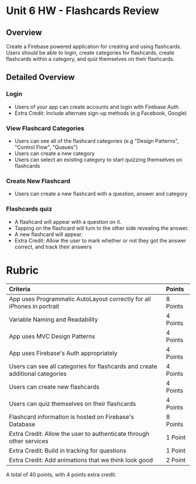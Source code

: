# Unit 6 HW - Flashcards Review

## Overview

Create a Firebase powered application for creating and using flashcards.  Users should be able to login, create categories for flashcards, create flashcards within a category, and quiz themselves on their flashcards.

## Detailed Overview

### Login

- Users of your app can create accounts and login with Firebase Auth
- Extra Credit: Include alternate sign-up methods (e.g Facebook, Google)

### View Flashcard Categories

- Users can see all of the flashcard categories (e.g "Design Patterns", "Control Flow", "Queues")
- Users can create a new category
- Users can select an existing category to start quizzing themselves on flashcards

### Create New Flashcard

- Users can create a new flashcard with a question, answer and category

### Flashcards quiz

- A flashcard will appear with a question on it.  
- Tapping on the flashcard will turn to the other side revealing the answer.
- A new flashcard will appear.
- Extra Credit: Allow the user to mark whether or not they got the answer correct, and track their answers

# Rubric

Criteria | Points
:---|:---
App uses Programmatic AutoLayout correctly for all iPhones in portrait | 8 Points
Variable Naming and Readability | 4 Points
App uses MVC Design Patterns | 4 Points
App uses Firebase's Auth appropriately | 4 Points
Users can see all categories for flashcards and create additional categories | 4 Points
Users can create new flashcards  | 4 Points
Users can quiz themselves on their flashcards | 4 Points
Flashcard information is hosted on Firebase's Database | 8 Points
Extra Credit: Allow the user to authenticate through other services | 1 Point
Extra Credit: Build in tracking for questions | 1 Point
Extra Credit: Add animations that we think look good | 2 Point

A total of 40 points, with 4 points extra credit.
